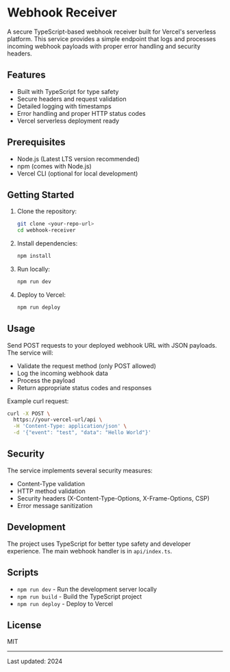 # Webhook Receiver

A secure TypeScript-based webhook receiver built for Vercel's serverless platform. This service provides a simple endpoint that logs and processes incoming webhook payloads with proper error handling and security headers.

## Features

- Built with TypeScript for type safety
- Secure headers and request validation
- Detailed logging with timestamps
- Error handling and proper HTTP status codes
- Vercel serverless deployment ready

## Prerequisites

- Node.js (Latest LTS version recommended)
- npm (comes with Node.js)
- Vercel CLI (optional for local development)

## Getting Started

1. Clone the repository:
   ```bash
   git clone <your-repo-url>
   cd webhook-receiver
   ```

2. Install dependencies:
   ```bash
   npm install
   ```

3. Run locally:
   ```bash
   npm run dev
   ```

4. Deploy to Vercel:
   ```bash
   npm run deploy
   ```

## Usage

Send POST requests to your deployed webhook URL with JSON payloads. The service will:
- Validate the request method (only POST allowed)
- Log the incoming webhook data
- Process the payload
- Return appropriate status codes and responses

Example curl request:
```bash
curl -X POST \
  https://your-vercel-url/api \
  -H 'Content-Type: application/json' \
  -d '{"event": "test", "data": "Hello World"}'
```

## Security

The service implements several security measures:
- Content-Type validation
- HTTP method validation
- Security headers (X-Content-Type-Options, X-Frame-Options, CSP)
- Error message sanitization

## Development

The project uses TypeScript for better type safety and developer experience. The main webhook handler is in `api/index.ts`.

## Scripts

- `npm run dev` - Run the development server locally
- `npm run build` - Build the TypeScript project
- `npm run deploy` - Deploy to Vercel

## License

MIT

---
Last updated: 2024